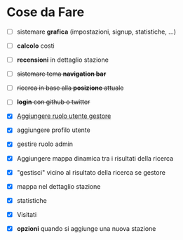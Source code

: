 # Cose da Fare

- [ ] sistemare **grafica** (impostazioni, signup, statistiche, ...)
- [ ] **calcolo** costi
- [ ] **recensioni** in dettaglio stazione



- [ ] ~~sistemare tema **navigation bar**~~
- [ ] ~~ricerca in base alla **posizione** attuale~~
- [ ] ~~**login** con github o twitter~~



- [x] [Aggiungere ruolo utente gestore](https://github.com/plataformatec/devise/wiki/How-To:-Add-an-Admin-Role#option-2-adding-an-admin-attribute)
- [x] aggiungere profilo utente
- [x] gestire ruolo admin
- [x] Aggiungere mappa dinamica tra i risultati della ricerca
- [x] "gestisci" vicino al risultato della ricerca se gestore
- [x] mappa nel dettaglio stazione
- [x] statistiche
- [x] Visitati
- [x] **opzioni** quando si aggiunge una nuova stazione